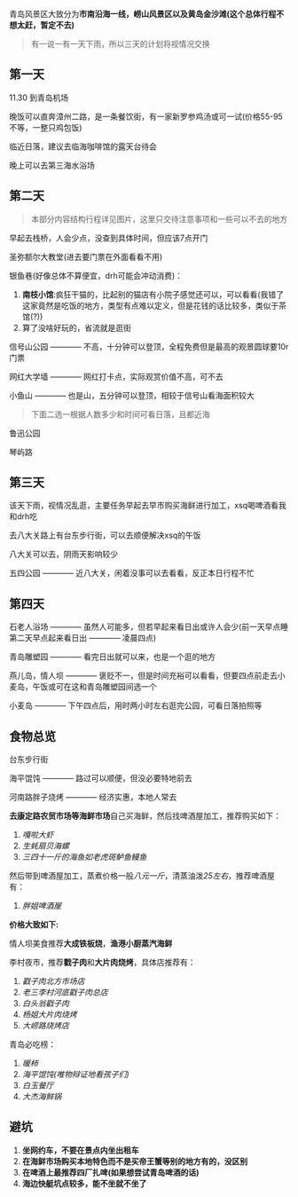青岛风景区大致分为**市南沿海一线，崂山风景区以及黄岛金沙滩(这个总体行程不想太赶，暂定不去)**

> 有一说一有一天下雨，所以三天的计划将视情况交换

## 第一天
11.30 到青岛机场

晚饭可以直奔漳州二路，是一条餐饮街，有一家新罗参鸡汤或可一试(价格55-95不等，一整只鸡包饭)

临近日落，建议去临海咖啡馆的露天台待会

晚上可以去第三海水浴场

## 第二天
> 本部分内容结构行程详见图片，这里只交待注意事项和一些可以不去的地方

早起去栈桥，人会少点，没查到具体时间，但应该7点开门

圣弥额尔大教堂(进去要门票在外面看看不用) 

银鱼巷(好像总体不算便宜，drh可能会冲动消费)：
1. **南枝小馆**:疯狂干猫的，比起别的猫店有小院子感觉还可以，可以看看(我错了这家竟然是吃饭的地方，类型有点难以定义，但是花钱的话比较多，类似于茶馆(?))
2. 算了没啥好玩的，省流就是逛街

信号山公园 ———— 不高，十分钟可以登顶，全程免费但是最高的观景圆球要10r门票

网红大学墙 ———— 网红打卡点，实际观赏价值不高，可不去

小鱼山 ———— 也是山，五分钟可以登顶，相较于信号山看海面积较大

> 下面二选一根据人数多少和时间可看日落，且都近海

鲁迅公园 

琴屿路

## 第三天
该天下雨，视情况乱逛，主要任务早起去早市购买海鲜进行加工，xsq喝啤酒看我和drh吃

去八大关路上有台东步行街，可以去顺便解决xsq的午饭

八大关可以去，阴雨天影响较少

五四公园 ———— 近八大关，闲着没事可以去看看，反正本日行程不忙

## 第四天
石老人浴场 ———— 虽然人可能多，但若早起来看日出或许人会少(前一天早点睡第二天早点起来看日出 ———— 凌晨四点)

青岛雕塑园 ———— 看完日出就可以来，也是一个逛的地方

燕儿岛，情人坝 ———— 褒贬不一，但是时间充裕可以看看，但要四点前走去小麦岛，午饭或可在这和青岛雕塑园间选一个

小麦岛 ———— 下午四点后，用时两小时左右逛完公园，可看日落拍照等

## 食物总览
台东步行街

海平馄饨 ———— 路过可以顺便，但没必要特地前去

河南路胖子烧烤 ———— 经济实惠，本地人常去

**去康定路农贸市场等海鲜市场**自己买海鲜，然后找啤酒屋加工，推荐购买如下：
1. *嘎啦大虾*
2. *生蚝扇贝海螺*
3. *三四十一斤的海鱼如老虎斑鲈鱼鳗鱼*

然后带到啤酒屋加工，蒸煮价格一般*八元一斤*，清蒸油泼*25左右*，推荐啤酒屋有：
1. *胖姐啤酒屋*

**价格大致如下:**

情人坝美食推荐**大成铁板烧**，**渔港小厨蒸汽海鲜**

李村夜市，推荐**戳子肉**和**大片肉烧烤**，具体店推荐有：
1. *戳子肉北方市场店*
2. *老三李村河底戳子肉总店*
3. *白头翁戳子肉*
4. *杨姐大片肉烧烤*
5. *大崂路烧烤店*

青岛必吃榜：
1. *暖柿*
2. *海平馄饨(唯物辩证地看孩子们)*
3. *白玉餐厅*
4. *大杰海鲜锅*

## 避坑
1. **坐网约车，不要在景点内坐出租车**
2. **在海鲜市场购买本地特色而不是买帝王蟹等别的地方有的，没区别**
3. **在啤酒上最推荐四厂扎啤(如果想尝试青岛啤酒的话)**
4. **海边快艇坑点较多，能不坐就不坐了**
